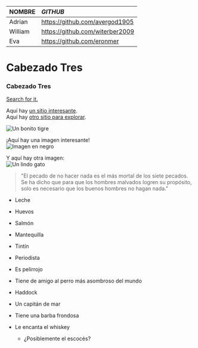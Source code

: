 | NOMBRE     | _GITHUB_                          |
|:-----------|:---------------------------------|
| Adrian     | https://github.com/avergod1905   |
| William    | https://github.com/witerber2009 |
| Eva        | https://github.com/eronmer      |

# Cabezado Tres
### Cabezado Tres
[Search for it.](https://www.google.com)

Aquí hay [un sitio interesante][un lugar divertido].  
Aquí hay [otro sitio para explorar][otro-sitio].  

[un lugar divertido]: https://www.zombo.com  
[otro-sitio]: https://www.stumbleupon.com  

![Un bonito tigre](https://example.com/tiger.png)

¡Aquí hay una imagen interesante!  
![Imagen en negro][Negro]  

Y aquí hay otra imagen:  
![Un lindo gato][Gato]  

[Negro]: https://upload.wikimedia.org/wikipedia/commons/a/a3/81_INF_DIV_SSI.jpg  
[Gato]: http://icons.iconarchive.com/icons/google/noto-emoji-animals-nature/256/22221-cat-icon.png 


> "El pecado de no hacer nada es el más mortal de los siete pecados.  
> Se ha dicho que para que los hombres malvados logren su propósito,  
> solo es necesario que los buenos hombres no hagan nada."

* Leche  
* Huevos  
* Salmón  
* Mantequilla


* Tintín
 * Periodista
 * Es pelirrojo
 * Tiene de amigo al perro más asombroso del mundo
* Haddock
 * Un capitán de mar
 * Tiene una barba frondosa
 * Le encanta el whiskey
   * ¿Posiblemente el escocés?

